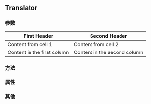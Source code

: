 ## Translator

### 参数
First Header | Second Header
------------ | -------------
Content from cell 1 | Content from cell 2
Content in the first column | Content in the second column
### 方法

### 属性

### 其他
